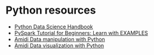 # Python resources
- [Python Data Science Handbook](https://jakevdp.github.io/PythonDataScienceHandbook/)
- [PySpark Tutorial for Beginners: Learn with EXAMPLES](https://www.guru99.com/pyspark-tutorial.html)
- [Amidi Data manipulation with Python](https://www.mit.edu/~amidi/teaching/data-science-tools/study-guide/data-manipulation-with-python/)
- [Amidi Data visualization with Python](https://www.mit.edu/~amidi/teaching/data-science-tools/study-guide/data-visualization-with-python/)
